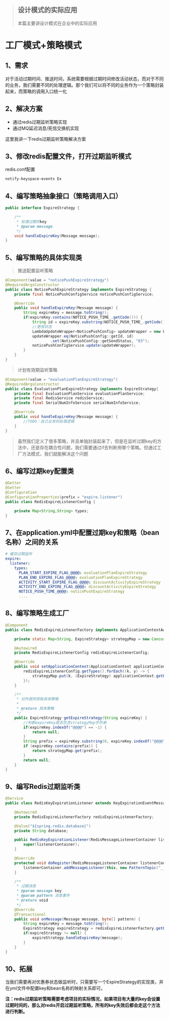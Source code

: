 > ## 设计模式的实际应用
>
> 本篇主要讲设计模式在企业中的实际应用

# 工厂模式+策略模式

## 1、需求

对于活动过期时间、推送时间，系统需要根据过期时间修改活动状态，而对于不同的业务，我们需要不同的处理逻辑。那个我们可以将不同的业务作为一个策略封装起来，而策略的调用入口统一化

## 2、解决方案

- 通过redis过期监听策略实现
- 通过MQ延迟消息/死信交换机实现

这里我讲一下redis过期监听策略解决方案

## 3、修改redis配置文件，打开过期监听模式

redis.conf配置

```bash
notify-keyspace-events Ex
```

## 4、编写策略抽象接口（策略调用入口）

```java
public interface ExpireStrategy {

    /**
     * 处理过期的key
     * @param message
     */
    void handleExpireKey(Message message);
}
```

## 5、编写策略的具体实现类

> 推送配置监听策略

```java
@Component(value = "noticePushExpireStrategy")
@RequiredArgsConstructor
public class NoticePushExpireStrategy implements ExpireStrategy {
    private final NoticePushConfigService noticePushConfigService;

    @Override
    public void handleExpireKey(Message message) {
        String expireKey = message.toString();
        if(expireKey.contains(NOTICE_PUSH_TIME_.getCode())) {
            String id = expireKey.substring(NOTICE_PUSH_TIME_.getCode().length()+1, expireKey.length()-1);
            //更改状态
            LambdaUpdateWrapper<NoticePushConfig> updateWrapper = new LambdaUpdateWrapper<>();
            updateWrapper.eq(NoticePushConfig::getId, id)
                    .set(NoticePushConfig::getSendStatus, "03");
            noticePushConfigService.update(updateWrapper);
        }
    }
}
```

> 计划有效期监听策略

```java
@Component(value = "evaluationPlanExpireStrategy")
@RequiredArgsConstructor
public class EvaluationPlanExpireStrategy implements ExpireStrategy{
    private final EvaluationPlanService evaluationPlanService;
    private final RedisService redisService;
    private final SerialNumInfoService serialNumInfoService;

    @Override
    public void handleExpireKey(Message message) {
        //TODO：自己业务的处理逻辑
    }
}
```



> 虽然我们定义了很多策略，并且单独封装起来了，但是在监听过期key的方法中，还是存在耦合性问题，我们需要通过if去判断用哪个策略。但通过工厂方法模式，我们就能解决这个问题

## 6、编写过期key配置类

```java
@Getter
@Setter
@Configuration
@ConfigurationProperties(prefix = "expire.listener")
public class RedisExpireListenerConfig {

    private Map<String,String> types;
}
```

## 7、在application.yml中配置过期key和策略（bean名称）之间的关系

```yml
# 缓存过期监听
expire:
  listener:
    types:
      PLAN_START_EXPIRE_FLAG_@@@@: evaluationPlanExpireStrategy
      PLAN_END_EXPIRE_FLAG_@@@@: evaluationPlanExpireStrategy
      ACTIVITY_START_EXPIRE_FLAG_@@@@: discountActivityExpireStrategy
      ACTIVITY_END_EXPIRE_FLAG_@@@@: discountActivityExpireStrategy
      NOTICE_PUSH_TIME_@@@@: noticePushExpireStrategy
      ....
```

## 8、编写策略生成工厂

```java
@Component
public class RedisExpireListenerFactory implements ApplicationContextAware {

    private static Map<String, ExpireStrategy> strategyMap = new ConcurrentHashMap<>();

    @Autowired
    private RedisExpireListenerConfig redisExpireListenerConfig;

    @Override
    public void setApplicationContext(ApplicationContext applicationContext) throws BeansException {
        redisExpireListenerConfig.getTypes().forEach((k, y) -> {
            strategyMap.put(k, (ExpireStrategy) applicationContext.getBean(y));
        });
    }

    /**
     * 对外提供获取具体策略
     *
     * @return 具体策略
     */
    public ExpireStrategy getExpireStrategy(String expireKey) {
        //判断expireKey是否包含strategyMap字符串
        if(expireKey.indexOf("@@@@") == -1) {
            return null;
        }
        String prefix = expireKey.substring(0, expireKey.indexOf("@@@@") + 4);
        if (expireKey.contains(prefix)) {
            return strategyMap.get(prefix);
        }
        return null;
    }
}
```

## 9、编写Redis过期监听类

```java
@Service
public class RedisKeyExpirationListener extends KeyExpirationEventMessageListener {

    @Autowired
    private RedisExpireListenerFactory redisExpireListenerFactory;

    @Value("${spring.redis.database}")
    private String database;

    public RedisKeyExpirationListener(RedisMessageListenerContainer listenerContainer) {
        super(listenerContainer);
    }

    @Override
    protected void doRegister(RedisMessageListenerContainer listenerContainer) {
        listenerContainer.addMessageListener(this, new PatternTopic("__keyevent@"+database+"__:expired"));
    }

    /**
     * 过期消息
     * @param message key
     * @param pattern 消息事件
     * @return void
     */
    @Override
    @Transactional
    public void onMessage(Message message, byte[] pattern) {
        String expireKey = message.toString();
        ExpireStrategy expireStrategy = redisExpireListenerFactory.getExpireStrategy(expireKey);
        if(expireStrategy != null) {
            expireStrategy.handleExpireKey(message);
        }
    }
}
```

## 10、拓展

当我们需要再对优惠券状态做监听时，只需要写一个ExpireStrategy的实现类，并在yml文件中配置key和bean名称的映射关系即可。

**注：redis过期监听策略需要考虑项目的实际情况，如果项目有大量的key会设置过期时间的，那么对redis开启过期监听策略，所有的key失效后都会走这个方法进行判断。**
